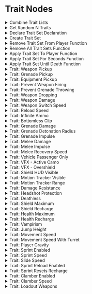 # Trait Nodes

<details>
<summary>Combine Trait Lists</summary>

### Input Pins

pinId: Trait List A\
dataType: trait_list\
settings: defaultValue: String
#### Editor Settings

pinId: Trait List B\
dataType: trait_list\
settings: defaultValue: String
#### Editor Settings

pinId: Trait List C\
dataType: trait_list\
settings: defaultValue: String
#### Editor Settings

pinId: Trait List D\
dataType: trait_list\
settings: defaultValue: String
#### Editor Settings

### Output Pins

pinId: Combined Trait List\
dataType: trait_list\
userData:

#### Editor Settings

### Node Category: Players_Traits
</details>

<details>
<summary>Get Random N Traits</summary>

### Node Rules

ruleID: RequiredNodeInput\
RequiredProperties: Trait List\
N

### Input Pins

pinId: Trait List\
dataType: trait\_list

#### Editor Settings

pinId: N\
dataType: number

#### Editor Settings

MinRange: 0\
Step: 1.0

### Output Pins

pinId: New List\
dataType: trait\_list\
userData:

#### Editor Settings

#### Editor Settings

### Node Category: Players\_Traits
</details>

<details>
<summary>Declare Trait Set Declaration</summary>

### Node Rules

ruleID: RequiredNodeInput\
RequiredProperties: Identifier

### Input Pins

pinId: Identifier\
dataType: identifier

#### Editor Settings

pinId: Trait A\
dataType: forge\_trait

#### Editor Settings

settings: defaultValue: String: nil

pinId: Trait B\
dataType: forge\_trait

#### Editor Settings

settings: defaultValue: String: nil

pinId: Trait List\
dataType: trait\_list\
settings: defaultValue: String:

#### Editor Settings

userData:

#### Editor Settings

### Node Category: Players\_Traits
</details>

<details>
<summary>Create Trait Set</summary>

### Node Rules

ruleID: RequiredNodeInput\
RequiredProperties: Identifier

### Input Pins

pinId: ActionStart\
dataType: execute

pinId: Identifier\
dataType: identifier

#### Editor Settings

pinId: Trait A\
dataType: forge\_trait

#### Editor Settings

settings: defaultValue: String: nil

pinId: Trait B\
dataType: forge\_trait

#### Editor Settings

settings: defaultValue: String: nil

pinId: Trait List\
dataType: trait\_list\
settings: defaultValue: String: nil

#### Editor Settings

### Output Pins

pinId: ActionComplete\
dataType: execute userData:

#### Editor Settings

### Node Category: Unused
</details>

<details>
<summary>Remove Trait Set From Player Function</summary>

### Node Rules

ruleID: RequiredNodeInput\
RequiredProperties: Identifier\
Player\
Remove Immediately

### Input Pins

pinId: ActionStart\
dataType: execute

pinId: Identifier\
dataType: identifier

#### Editor Settings

pinId: Player\
dataType: object

#### Editor Settings

pinId: Remove Immediately\
dataType: bool

#### Editor Settings

### Output Pins

pinId: ActionComplete\
dataType: execute userData:

#### Editor Settings

### Node Category: Players\_Traits
</details>

<details>
<summary>Remove All Trait Sets Function</summary>

### Node Rules

ruleID: RequiredNodeInput\
RequiredProperties: Player\
Remove Immediately

### Input Pins

pinId: ActionStart\
dataType: execute

pinId: Player\
dataType: object

#### Editor Settings

pinId: Remove Immediately\
dataType: bool

#### Editor Settings

### Output Pins

pinId: ActionComplete\
dataType: execute userData:

#### Editor Settings

### Node Category: Players\_Traits
</details>

<details>
<summary>Apply Trait Set To Player Function</summary>

### Node Rules

ruleID: RequiredNodeInput\
RequiredProperties: Identifier\
Player\
Apply Immediately

### Input Pins

pinId: ActionStart\
dataType: execute

pinId: Identifier\
dataType: identifier

#### Editor Settings

pinId: Player\
dataType: object

#### Editor Settings

pinId: Apply Immediately\
dataType: bool

#### Editor Settings

### Output Pins

pinId: ActionComplete\
dataType: execute userData:

#### Editor Settings

### Node Category: Players\_Traits
</details>

<details>
<summary>Apply Trait Set For Seconds Function</summary>

### Node Rules

ruleID: RequiredNodeInput\
RequiredProperties: Identifier\
Player\
Seconds

### Input Pins

pinId: ActionStart\
dataType: execute

pinId: Identifier\
dataType: identifier

#### Editor Settings

pinId: Player\
dataType: object

#### Editor Settings

pinId: Seconds\
dataType: number

#### Editor Settings

MinRange: 0

### Output Pins

pinId: ActionComplete\
dataType: execute userData:

#### Editor Settings

### Node Category: Players\_Traits
</details>

<details>
<summary>Apply Trait Set Until Death Function</summary>

### Node Rules

ruleID: RequiredNodeInput\
RequiredProperties: Identifier\
Player

### Input Pins

pinId: ActionStart\
dataType: execute

pinId: Identifier\
dataType: identifier

#### Editor Settings

pinId: Player\
dataType: object

#### Editor Settings

### Output Pins

pinId: ActionComplete\
dataType: execute userData:

#### Editor Settings

### Node Category: Players\_Traits
</details>

<details>
<summary>Trait: Weapon Pickup</summary>

### Node Rules

ruleID: RequiredNodeInput\
RequiredProperties: Enabled

### Input Pins

pinId: Enabled\
dataType: bool

#### Editor Settings

### Output Pins

pinId: Trait: Weapon Pickup\
dataType: forge\_trait\
userData:

#### Editor Settings

#### Editor Settings

### Node Category: Players\_Traits
</details>

<details>
<summary>Trait: Grenade Pickup</summary>

### Node Rules

ruleID: RequiredNodeInput\
RequiredProperties: Enabled

### Input Pins

pinId: Enabled\
dataType: bool

#### Editor Settings

### Output Pins

pinId: Trait: Grenade Pickup\
dataType: forge\_trait\
userData:

#### Editor Settings

#### Editor Settings

### Node Category: Players\_Traits
</details>

<details>
<summary>Trait: Equipment Pickup</summary>

### Node Rules

ruleID: RequiredNodeInput\
RequiredProperties: Enabled

### Input Pins

pinId: Enabled\
dataType: bool

#### Editor Settings

### Output Pins

pinId: Trait: Equipment Pickup\
dataType: forge\_trait\
userData:

#### Editor Settings

#### Editor Settings

### Node Category: Players\_Traits
</details>

<details>
<summary>Trait: Prevent Weapon Firing</summary>

### Node Rules

ruleID: RequiredNodeInput\
RequiredProperties: Prevent Firing

### Input Pins

pinId: Prevent Firing\
dataType: bool

#### Editor Settings

### Output Pins

pinId: Trait: Prevent Weapon Firing\
dataType: forge\_trait\
userData:

#### Editor Settings

#### Editor Settings

### Node Category: Players\_Traits
</details>

<details>
<summary>Trait: Prevent Grenade Throwing</summary>

### Node Rules

ruleID: RequiredNodeInput\
RequiredProperties: Prevent Throwing

### Input Pins

pinId: Prevent Throwing\
dataType: bool

#### Editor Settings

### Output Pins

pinId: Trait: Prevent Grenade Throwing\
dataType: forge\_trait\
userData:

#### Editor Settings

#### Editor Settings

### Node Category: Players\_Traits
</details>

<details>
<summary>Trait: Weapon Dropping</summary>

### Node Rules

ruleID: RequiredNodeInput\
RequiredProperties: Weapons Persist On Drop

### Input Pins

pinId: Weapons Persist On Drop\
dataType: bool

#### Editor Settings

### Output Pins

pinId: Trait: Weapon Dropping\
dataType: forge\_trait\
userData:

#### Editor Settings

#### Editor Settings

### Node Category: Players\_Traits
</details>

<details>
<summary>Trait: Weapon Damage</summary>

### Node Rules

ruleID: RequiredNodeInput\
RequiredProperties: Scalar

### Input Pins

pinId: Scalar\
dataType: number

#### Editor Settings

MinRange: 0\
Step: 0.05

### Output Pins

pinId: Trait: Weapon Damage\
dataType: forge\_trait\
userData:

#### Editor Settings

#### Editor Settings

### Node Category: Players\_Traits
</details>

<details>
<summary>Trait: Weapon Switch Speed</summary>

### Node Rules

ruleID: RequiredNodeInput\
RequiredProperties: Scalar

### Input Pins

pinId: Scalar\
dataType: number

#### Editor Settings

MinRange: 0.05\
Step: 0.05

### Output Pins

pinId: Trait: Weapon Switch Speed\
dataType: forge\_trait\
userData:

#### Editor Settings

#### Editor Settings

### Node Category: Players\_Traits
</details>

<details>
<summary>Trait: Reload Speed</summary>

### Node Rules

ruleID: RequiredNodeInput\
RequiredProperties: Empty Reload Scalar\
Tactical Reload Scalar

### Input Pins

pinId: Empty Reload Scalar\
dataType: number

#### Editor Settings

MinRange: 0.05\
Step: 0.05

pinId: Tactical Reload Scalar\
dataType: number

#### Editor Settings

MinRange: 0.05\
Step: 0.05

### Output Pins

pinId: Trait: Reload Speed\
dataType: forge\_trait\
userData:

#### Editor Settings

#### Editor Settings

### Node Category: Players\_Traits
</details>

<details>
<summary>Trait: Infinite Ammo</summary>

### Node Rules

ruleID: RequiredNodeInput\
RequiredProperties: Enabled

### Input Pins

pinId: Enabled\
dataType: bool

#### Editor Settings

### Output Pins

pinId: Trait: Infinite Ammo\
dataType: forge\_trait\
userData:

#### Editor Settings

#### Editor Settings

### Node Category: Players\_Traits
</details>

<details>
<summary>Trait: Bottomless Clip</summary>

### Node Rules

ruleID: RequiredNodeInput\
RequiredProperties: Enabled

### Input Pins

pinId: Enabled\
dataType: bool

#### Editor Settings

### Output Pins

pinId: Trait: Bottomless Clip\
dataType: forge\_trait\
userData:

#### Editor Settings

#### Editor Settings

### Node Category: Players\_Traits
</details>

<details>
<summary>Trait: Grenade Damage</summary>

### Node Rules

ruleID: RequiredNodeInput\
RequiredProperties: Scalar

### Input Pins

pinId: Scalar\
dataType: number

#### Editor Settings

MinRange: 0\
Step: 0.05

### Output Pins

pinId: Trait: Grenade Damage\
dataType: forge\_trait\
userData:

#### Editor Settings

#### Editor Settings

### Node Category: Players\_Traits
</details>

<details>
<summary>Trait: Grenade Detonation Radius</summary>

### Node Rules

ruleID: RequiredNodeInput\
RequiredProperties: Scalar

### Input Pins

pinId: Scalar\
dataType: number

#### Editor Settings

MinRange: 0\
Step: 0.05

### Output Pins

pinId: Trait: Grenade Detonation Radius\
dataType: forge\_trait\
userData:

#### Editor Settings

#### Editor Settings

### Node Category: Players\_Traits
</details>

<details>
<summary>Trait: Grenade Impulse</summary>

### Node Rules

ruleID: RequiredNodeInput\
RequiredProperties: Scalar

### Input Pins

pinId: Scalar\
dataType: number

#### Editor Settings

MinRange: 0\
Step: 0.05

### Output Pins

pinId: Trait: Grenade Impulse\
dataType: forge\_trait\
userData:

#### Editor Settings

#### Editor Settings

### Node Category: Players\_Traits
</details>

<details>
<summary>Trait: Melee Damage</summary>

### Node Rules

ruleID: RequiredNodeInput\
RequiredProperties: Scalar

### Input Pins

pinId: Scalar\
dataType: number

#### Editor Settings

MinRange: 0\
Step: 0.05

### Output Pins

pinId: Trait: Melee Damage\
dataType: forge\_trait\
userData:

#### Editor Settings

#### Editor Settings

### Node Category: Players\_Traits
</details>

<details>
<summary>Trait: Melee Impulse</summary>

### Node Rules

ruleID: RequiredNodeInput\
RequiredProperties: Scalar

### Input Pins

pinId: Scalar\
dataType: number

#### Editor Settings

MinRange: 0\
Step: 0.05

### Output Pins

pinId: Trait: Melee Impulse\
dataType: forge\_trait\
userData:

#### Editor Settings

#### Editor Settings

### Node Category: Players\_Traits
</details>

<details>
<summary>Trait: Melee Recovery Speed</summary>

### Node Rules

ruleID: RequiredNodeInput\
RequiredProperties: Scalar

### Input Pins

pinId: Scalar\
dataType: number

#### Editor Settings

MinRange: 0.05\
Step: 0.05

### Output Pins

pinId: Trait: Melee Recovery Speed\
dataType: forge\_trait\
userData:

#### Editor Settings

MinRange: 0\
Step: 0.05

#### Editor Settings

### Node Category: Players\_Traits
</details>

<details>
<summary>Trait: Vehicle Passenger Only</summary>

### Node Rules

ruleID: RequiredNodeInput\
RequiredProperties: Enabled

### Input Pins

pinId: Enabled\
dataType: bool

#### Editor Settings

### Output Pins

pinId: Trait: Vehicle Passenger Only\
dataType: forge\_trait\
userData:

#### Editor Settings

#### Editor Settings

### Node Category: Players\_Traits
</details>

<details>
<summary>Trait: VFX - Active Camo</summary>

### Node Rules

ruleID: RequiredNodeInput\
RequiredProperties: Intensity Scalar\
Interpolation Scalar

### Input Pins

pinId: Intensity Scalar\
dataType: number

#### Editor Settings

MinRange: 0\
MaxRange: 1\
Step: 0.05

pinId: Interpolation Scalar\
dataType: number

#### Editor Settings

MinRange: 0\
Step: 0.05

### Output Pins

pinId: Trait: VFX - Active Camo\
dataType: forge\_trait\
userData:

#### Editor Settings

MinRange: 0\
Step: 0.05

#### Editor Settings

### Node Category: Players\_Traits
</details>

<details>
<summary>Trait: VFX - Overshield</summary>

### Node Rules

ruleID: RequiredNodeInput\
RequiredProperties: Enabled

### Input Pins

pinId: Enabled\
dataType: bool

#### Editor Settings

### Output Pins

pinId: Trait: VFX - Overshield\
dataType: forge\_trait\
userData:

#### Editor Settings

#### Editor Settings

### Node Category: Players\_Traits
</details>

<details>
<summary>Trait: Shield HUD Visible</summary>

### Node Rules

ruleID: RequiredNodeInput\
RequiredProperties: Enabled

### Input Pins

pinId: Enabled\
dataType: bool

#### Editor Settings

### Output Pins

pinId: Trait: Shield HUD Visible\
dataType: forge\_trait\
userData:

#### Editor Settings

#### Editor Settings

### Node Category: Players\_Traits
</details>

<details>
<summary>Trait: Motion Tracker Visible</summary>

### Node Rules

ruleID: RequiredNodeInput\
RequiredProperties: Motion Tracker Enabled

### Input Pins

pinId: Motion Tracker Enabled\
dataType: bool

#### Editor Settings

pinId: Enabled While Zooming\
dataType: bool\
settings: defaultValue: Bool: false

#### Editor Settings

### Output Pins

pinId: Trait: Motion Tracker Visible\
dataType: forge\_trait\
userData:

#### Editor Settings

#### Editor Settings

### Node Category: Players\_Traits
</details>

<details>
<summary>Trait: Motion Tracker Range</summary>

### Node Rules

ruleID: RequiredNodeInput\
RequiredProperties: Inner Ring Scalar\
Extended Range Scalar\
Vehicle Range Scalar

### Input Pins

pinId: Inner Ring Scalar\
dataType: number

#### Editor Settings

MinRange: 0\
Step: 0.05

pinId: Extended Range Scalar\
dataType: number

#### Editor Settings

MinRange: 0\
Step: 0.05

pinId: Vehicle Range Scalar\
dataType: number

#### Editor Settings

MinRange: 0\
Step: 0.05

### Output Pins

pinId: Trait: Motion Tracker Range\
dataType: forge\_trait\
userData:

#### Editor Settings

#### Editor Settings

### Node Category: Players\_Traits
</details>

<details>
<summary>Trait: Damage Resistance</summary>

### Node Rules

ruleID: RequiredNodeInput\
RequiredProperties: Direct Damage Scalar\
Grenade Damage Scalar\
Explosive Damage Scalar

### Input Pins

pinId: Direct Damage Scalar\
dataType: number

#### Editor Settings

MinRange: 0\
Step: 0.05

pinId: Grenade Damage Scalar\
dataType: number

#### Editor Settings

MinRange: 0\
Step: 0.05

pinId: Explosive Damage Scalar\
dataType: number

#### Editor Settings

MinRange: 0\
Step: 0.05

### Output Pins

pinId: Trait: Damage Resistance\
dataType: forge\_trait\
userData:

#### Editor Settings

#### Editor Settings

### Node Category: Players\_Traits
</details>

<details>
<summary>Trait: Headshot Protection</summary>

### Node Rules

ruleID: RequiredNodeInput\
RequiredProperties: Enabled

### Input Pins

pinId: Enabled\
dataType: bool

#### Editor Settings

### Output Pins

pinId: Trait: Headshot Protection\
dataType: forge\_trait\
userData:

#### Editor Settings

#### Editor Settings

### Node Category: Players\_Traits
</details>

<details>
<summary>Trait: Deathless</summary>

### Node Rules

ruleID: RequiredNodeInput\
RequiredProperties: Enabled

### Input Pins

pinId: Enabled\
dataType: bool

#### Editor Settings

### Output Pins

pinId: Trait: Deathless\
dataType: forge\_trait\
userData:

#### Editor Settings

#### Editor Settings

### Node Category: Players\_Traits
</details>

<details>
<summary>Trait: Shield Maximum</summary>

### Node Rules

ruleID: RequiredNodeInput\
RequiredProperties: Scalar

### Input Pins

pinId: Scalar\
dataType: number

#### Editor Settings

MinRange: 0\
MaxRange: 6.5\
Step: 0.05

### Output Pins

pinId: Trait: Shield Maximum\
dataType: forge\_trait\
userData:

#### Editor Settings

#### Editor Settings

### Node Category: Players\_Traits
</details>

<details>
<summary>Trait: Shield Recharge</summary>

### Node Rules

ruleID: RequiredNodeInput\
RequiredProperties: Recharge Delay Scalar\
Recharge Rate Scalar

### Input Pins

pinId: Recharge Delay Scalar\
dataType: number

#### Editor Settings

MinRange: -1000\
MaxRange: 1000\
Step: 0.05

pinId: Recharge Rate Scalar\
dataType: number

#### Editor Settings

MinRange: -1\
MaxRange: 1000\
Step: 0.05

### Output Pins

pinId: Trait: Shield Recharge\
dataType: forge\_trait\
userData:

#### Editor Settings

#### Editor Settings

### Node Category: Players\_Traits
</details>

<details>
<summary>Trait: Health Maximum</summary>

### Node Rules

ruleID: RequiredNodeInput\
RequiredProperties: Scalar

### Input Pins

pinId: Scalar\
dataType: number

#### Editor Settings

MinRange: 0\
MaxRange: 10\
Step: 0.05

### Output Pins

pinId: Trait: Health Maximum\
dataType: forge\_trait\
userData:

#### Editor Settings

#### Editor Settings

### Node Category: Players\_Traits
</details>

<details>
<summary>Trait: Health Recharge</summary>

### Node Rules

ruleID: RequiredNodeInput\
RequiredProperties: Recharge Delay Scalar\
Recharge Rate Scalar

### Input Pins

pinId: Recharge Delay Scalar\
dataType: number

#### Editor Settings

MinRange: -1000\
MaxRange: 1000\
Step: 0.05

pinId: Recharge Rate Scalar\
dataType: number

#### Editor Settings

MinRange: -1\
MaxRange: 1000\
Step: 0.05

### Output Pins

pinId: Trait: Health Recharge\
dataType: forge\_trait\
userData:

#### Editor Settings

#### Editor Settings

### Node Category: Players\_Traits
</details>

<details>
<summary>Trait: Vampirism</summary>

### Node Rules

ruleID: RequiredNodeInput\
RequiredProperties: Shield Scalar\
Health Scalar

### Input Pins

pinId: Shield Scalar\
dataType: number

#### Editor Settings

MinRange: 0\
Step: 0.05

pinId: Health Scalar\
dataType: number

#### Editor Settings

MinRange: 0\
Step: 0.05

### Output Pins

pinId: Trait: Vampirism\
dataType: forge\_trait\
userData:

#### Editor Settings

#### Editor Settings

### Node Category: Players\_Traits
</details>

<details>
<summary>Trait: Jump Height</summary>

### Node Rules

ruleID: RequiredNodeInput\
RequiredProperties: Scalar

### Input Pins

pinId: Scalar\
dataType: number

#### Editor Settings

MinRange: 0\
Step: 0.05

### Output Pins

pinId: Trait: Jump Height\
dataType: forge\_trait\
userData:

#### Editor Settings

#### Editor Settings

### Node Category: Players\_Traits
</details>

<details>
<summary>Trait: Movement Speed</summary>

### Node Rules

ruleID: RequiredNodeInput\
RequiredProperties: Scalar

### Input Pins

pinId: Scalar\
dataType: number

#### Editor Settings

MinRange: 0\
Step: 0.05

### Output Pins

pinId: Trait: Movement Speed\
dataType: forge\_trait\
userData:

#### Editor Settings

#### Editor Settings

### Node Category: Players\_Traits
</details>

<details>
<summary>Trait: Movement Speed With Turret</summary>

### Node Rules

ruleID: RequiredNodeInput\
RequiredProperties: Scalar

### Input Pins

pinId: Scalar\
dataType: number

#### Editor Settings

MinRange: 0\
Step: 0.05

### Output Pins

pinId: Trait: Movement Speed With Turret\
dataType: forge\_trait\
userData:

#### Editor Settings

#### Editor Settings

### Node Category: Players\_Traits
</details>

<details>
<summary>Trait: Player Gravity</summary>

### Node Rules

ruleID: RequiredNodeInput\
RequiredProperties: Scalar

### Input Pins

pinId: Scalar\
dataType: number

#### Editor Settings

MinRange: -1000\
Step: 0.05

### Output Pins

pinId: Trait: Player Gravity\
dataType: forge\_trait\
userData:

#### Editor Settings

#### Editor Settings

### Node Category: Players\_Traits
</details>

<details>
<summary>Trait: Sprint Enabled</summary>

### Node Rules

ruleID: RequiredNodeInput\
RequiredProperties: Enabled

### Input Pins

pinId: Enabled\
dataType: bool

#### Editor Settings

### Output Pins

pinId: Trait: Sprint Enabled\
dataType: forge\_trait\
userData:

#### Editor Settings

#### Editor Settings

### Node Category: Players\_Traits
</details>

<details>
<summary>Trait: Sprint Speed</summary>

### Node Rules

ruleID: RequiredNodeInput\
RequiredProperties: Top Speed Scalar\
Time to Top Speed Scalar

### Input Pins

pinId: Top Speed Scalar\
dataType: number

#### Editor Settings

MinRange: 0\
Step: 0.05

pinId: Time to Top Speed Scalar\
dataType: number

#### Editor Settings

MinRange: 0\
Step: 0.05

### Output Pins

pinId: Trait: Sprint Speed\
dataType: forge\_trait\
userData:

#### Editor Settings

#### Editor Settings

### Node Category: Players\_Traits
</details>

<details>
<summary>Trait: Slide Speed</summary>

### Node Rules

ruleID: RequiredNodeInput\
RequiredProperties: Slide Speed Scalar\
Slide Duration Scalar

### Input Pins

pinId: Slide Speed Scalar\
dataType: number

#### Editor Settings

MinRange: 0\
Step: 0.05

pinId: Slide Duration Scalar\
dataType: number

#### Editor Settings

MinRange: 0\
Step: 0.05

### Output Pins

pinId: Trait: Slide Speed\
dataType: forge\_trait\
userData:

#### Editor Settings

#### Editor Settings

### Node Category: Players\_Traits
</details>

<details>
<summary>Trait: Sprint Reload Enabled</summary>

### Node Rules

ruleID: RequiredNodeInput\
RequiredProperties: Enabled

### Input Pins

pinId: Enabled\
dataType: bool

#### Editor Settings

### Output Pins

pinId: Trait: Sprint Reload Enabled\
dataType: forge\_trait\
userData:

#### Editor Settings

#### Editor Settings

### Node Category: Players\_Traits
</details>

<details>
<summary>Trait: Sprint Resets Recharge</summary>

### Node Rules

ruleID: RequiredNodeInput\
RequiredProperties: Enabled

### Input Pins

pinId: Enabled\
dataType: bool

#### Editor Settings

### Output Pins

pinId: Trait: Sprint Resets Recharge\
dataType: forge\_trait\
userData:

#### Editor Settings

#### Editor Settings

### Node Category: Players\_Traits
</details>

<details>
<summary>Trait: Clamber Enabled</summary>

### Node Rules

ruleID: RequiredNodeInput\
RequiredProperties: Enabled

### Input Pins

pinId: Enabled\
dataType: bool

#### Editor Settings

### Output Pins

pinId: Trait: Clamber Enabled\
dataType: forge\_trait\
userData:

#### Editor Settings

#### Editor Settings

### Node Category: Players\_Traits
</details>

<details>
<summary>Trait: Clamber Speed</summary>

### Node Rules

ruleID: RequiredNodeInput\
RequiredProperties: Scalar

### Input Pins

pinId: Scalar\
dataType: number

#### Editor Settings

MinRange: 0.05\
Step: 0.05

### Output Pins

pinId: Trait: Clamber Speed\
dataType: forge\_trait\
userData:

#### Editor Settings

#### Editor Settings

### Node Category: Players\_Traits
</details>

<details>
<summary>Trait: Loadout Weapons</summary>

### Node Rules

ruleID: RequiredNodeInput\
RequiredProperties: Primary Weapon Type

### Input Pins

pinId: Primary Weapon Type\
dataType: weapon\_type

#### Editor Settings

pinId: Secondary Weapon Type\
dataType: weapon\_type\
settings: defaultValue: String: nil

#### Editor Settings

### Output Pins

pinId: Trait: Loadout Weapons\
dataType: forge\_trait\
userData:

#### Editor Settings

#### Editor Settings

### Node Category: Players\_Traits\\
</details>
